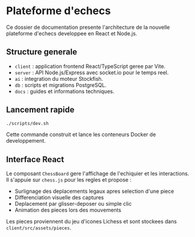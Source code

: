 # Plateforme d'echecs

Ce dossier de documentation presente l'architecture de la nouvelle plateforme d'echecs developpee en React et Node.js.

## Structure generale

- `client` : application frontend React/TypeScript geree par Vite.
- `server` : API Node.js/Express avec socket.io pour le temps reel.
- `ai` : integration du moteur Stockfish.
- `db` : scripts et migrations PostgreSQL.
- `docs` : guides et informations techniques.

## Lancement rapide

```bash
./scripts/dev.sh
```

Cette commande construit et lance les conteneurs Docker de developpement.

## Interface React

Le composant `ChessBoard` gere l'affichage de l'echiquier et les interactions. Il s'appuie sur `chess.js` pour les regles et propose :

- Surlignage des deplacements legaux apres selection d'une piece
- Differenciation visuelle des captures
- Deplacement par glisser-deposer ou simple clic
- Animation des pieces lors des mouvements

Les pieces proviennent du jeu d'icones Lichess et sont stockees dans `client/src/assets/pieces`.
